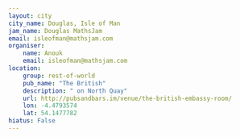```yaml
---
layout: city                                           
city_name: Douglas, Isle of Man                                                               
jam_name: Douglas MathsJam
email: isleofman@mathsjam.com
organiser:
    name: Anouk
    email: isleofman@mathsjam.com
location:
    group: rest-of-world
    pub_name: "The British"
    description: " on North Quay"
    url: http://pubsandbars.im/venue/the-british-embassy-room/
    lon: -4.4793574
    lat: 54.1477782
hiatus: False
---
```

